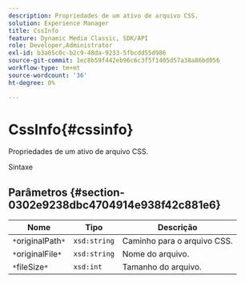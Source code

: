 ```yaml
---
description: Propriedades de um ativo de arquivo CSS.
solution: Experience Manager
title: CssInfo
feature: Dynamic Media Classic, SDK/API
role: Developer,Administrator
exl-id: b3a65c0c-b2c9-48da-9233-5fbcdd55d986
source-git-commit: 1ec8b59f442eb96c6c3f5f1405d57a38a86bd056
workflow-type: tm+mt
source-wordcount: '36'
ht-degree: 0%

---
```


# CssInfo{#cssinfo}

Propriedades de um ativo de arquivo CSS.

Sintaxe

## Parâmetros {#section-0302e9238dbc4704914e938f42c881e6}

| Nome | Tipo | Descrição |
|---|---|---|
| `*`originalPath`*` | `xsd:string` | Caminho para o arquivo CSS. |
| `*`originalFile`*` | `xsd:string` | Nome do arquivo. |
| `*`fileSize`*` | `xsd:int` | Tamanho do arquivo. |
